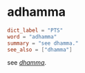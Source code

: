 # adhamma

``` toml
dict_label = "PTS"
word = "adhamma"
summary = "see dhamma."
see_also = ["dhamma"]
```

see *[dhamma](dhamma.md)*.

